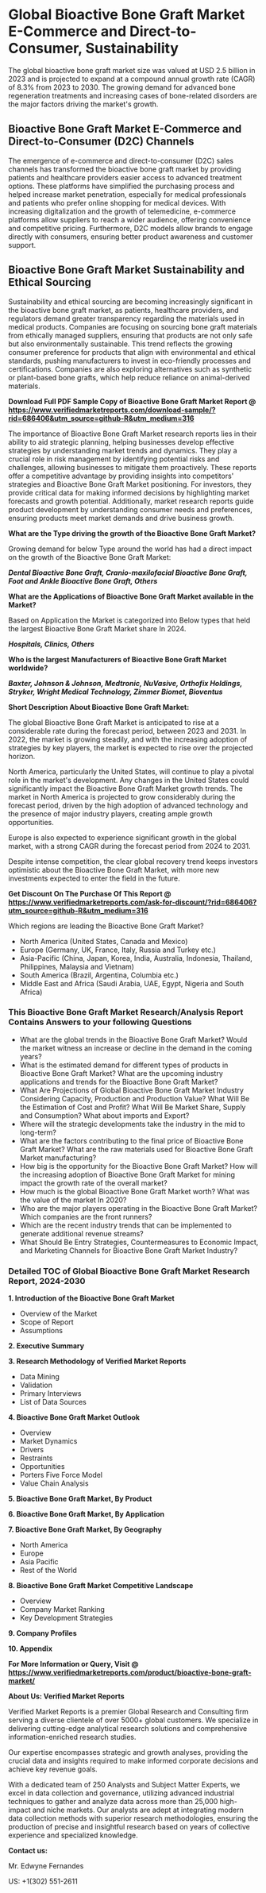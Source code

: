 <h1>Global Bioactive Bone Graft Market E-Commerce and Direct-to-Consumer, Sustainability</h1><p class=""><p>The global bioactive bone graft market size was valued at USD 2.5 billion in 2023 and is projected to expand at a compound annual growth rate (CAGR) of 8.3% from 2023 to 2030. The growing demand for advanced bone regeneration treatments and increasing cases of bone-related disorders are the major factors driving the market's growth.</p><h2>Bioactive Bone Graft Market E-Commerce and Direct-to-Consumer (D2C) Channels</h2><p>The emergence of e-commerce and direct-to-consumer (D2C) sales channels has transformed the bioactive bone graft market by providing patients and healthcare providers easier access to advanced treatment options. These platforms have simplified the purchasing process and helped increase market penetration, especially for medical professionals and patients who prefer online shopping for medical devices. With increasing digitalization and the growth of telemedicine, e-commerce platforms allow suppliers to reach a wider audience, offering convenience and competitive pricing. Furthermore, D2C models allow brands to engage directly with consumers, ensuring better product awareness and customer support.</p><h2>Bioactive Bone Graft Market Sustainability and Ethical Sourcing</h2><p>Sustainability and ethical sourcing are becoming increasingly significant in the bioactive bone graft market, as patients, healthcare providers, and regulators demand greater transparency regarding the materials used in medical products. Companies are focusing on sourcing bone graft materials from ethically managed suppliers, ensuring that products are not only safe but also environmentally sustainable. This trend reflects the growing consumer preference for products that align with environmental and ethical standards, pushing manufacturers to invest in eco-friendly processes and certifications. Companies are also exploring alternatives such as synthetic or plant-based bone grafts, which help reduce reliance on animal-derived materials.</p></p><p class=""><strong>Download Full PDF Sample Copy of Bioactive Bone Graft Market Report @ <a href="https://www.verifiedmarketreports.com/download-sample/?rid=686406&utm_source=github-R&utm_medium=316" target="_blank">https://www.verifiedmarketreports.com/download-sample/?rid=686406&utm_source=github-R&utm_medium=316</a></strong></p><p>The importance of&nbsp;Bioactive Bone Graft Market research reports lies in their ability to aid strategic planning, helping businesses develop effective strategies by understanding market trends and dynamics. They play a crucial role in risk management by identifying potential risks and challenges, allowing businesses to mitigate them proactively. These reports offer a competitive advantage by providing insights into competitors' strategies and Bioactive Bone Graft Market positioning. For investors, they provide critical data for making informed decisions by highlighting market forecasts and growth potential. Additionally, market research reports guide product development by understanding consumer needs and preferences, ensuring products meet market demands and drive business growth.</p><p><strong>What are the&nbsp;Type driving the growth of the Bioactive Bone Graft Market?</strong></p><p id="" class="">Growing demand for below Type around the world has had a direct impact on the growth of the Bioactive Bone Graft Market:</p><p class=""><em><strong>Dental Bioactive Bone Graft, Cranio-maxilofacial Bioactive Bone Graft, Foot and Ankle Bioactive Bone Graft, Others</strong></em></p><p class=""><strong>What are the&nbsp;Applications&nbsp;of Bioactive Bone Graft Market available in the Market?</strong></p><p id="" class="">Based on Application the Market is categorized into Below types that held the largest Bioactive Bone Graft Market share In 2024.</p><p class=""><em><strong>Hospitals, Clinics, Others</strong></em></p><p class=""><strong>Who is the largest Manufacturers of Bioactive Bone Graft Market worldwide?</strong></p><p><em><strong>Baxter, Johnson & Johnson, Medtronic, NuVasive, Orthofix Holdings, Stryker, Wright Medical Technology, Zimmer Biomet, Bioventus</strong></em></p><p id="" class=""><strong>Short Description About Bioactive Bone Graft Market:</strong></p><p>The global Bioactive Bone Graft Market is anticipated to rise at a considerable rate during the forecast period, between 2023 and 2031. In 2022, the market is growing steadily, and with the increasing adoption of strategies by key players, the market is expected to rise over the projected horizon.</p><p>North America, particularly the United States, will continue to play a pivotal role in the market's development. Any changes in the United States could significantly impact the Bioactive Bone Graft Market growth trends. The market in North America is projected to grow considerably during the forecast period, driven by the high adoption of advanced technology and the presence of major industry players, creating ample growth opportunities.</p><p>Europe is also expected to experience significant growth in the global market, with a strong CAGR during the forecast period from 2024 to 2031.</p><p>Despite intense competition, the clear global recovery trend keeps investors optimistic about the Bioactive Bone Graft Market, with more new investments expected to enter the field in the future.</p><p id="" class=""><strong>Get Discount On The Purchase Of This Report @ <a href="https://www.verifiedmarketreports.com/ask-for-discount/?rid=686406?utm_source=github-R&utm_medium=316" target="_blank">https://www.verifiedmarketreports.com/ask-for-discount/?rid=686406?utm_source=github-R&utm_medium=316</a></strong></p><p class="">Which regions are leading the Bioactive Bone Graft Market?</p><ul><li>North America (United States, Canada and Mexico)</li><li>Europe (Germany, UK, France, Italy, Russia and Turkey etc.)</li><li>Asia-Pacific (China, Japan, Korea, India, Australia, Indonesia, Thailand, Philippines, Malaysia and Vietnam)</li><li>South America (Brazil, Argentina, Columbia etc.)</li><li>Middle East and Africa (Saudi Arabia, UAE, Egypt, Nigeria and South Africa)</li></ul><h3 id="" class="">This Bioactive Bone Graft Market Research/Analysis Report Contains Answers to your following Questions</h3><ul><li>What are the global trends in the Bioactive Bone Graft Market? Would the market witness an increase or decline in the demand in the coming years?</li><li>What is the estimated demand for different types of products in Bioactive Bone Graft Market? What are the upcoming industry applications and trends for the Bioactive Bone Graft Market?</li><li>What Are Projections of Global Bioactive Bone Graft Market Industry Considering Capacity, Production and Production Value? What Will Be the Estimation of Cost and Profit? What Will Be Market Share, Supply and Consumption? What about imports and Export?</li><li>Where will the strategic developments take the industry in the mid to long-term?</li><li>What are the factors contributing to the final price of Bioactive Bone Graft Market? What are the raw materials used for Bioactive Bone Graft Market manufacturing?</li><li>How big is the opportunity for the Bioactive Bone Graft Market? How will the increasing adoption of Bioactive Bone Graft Market for mining impact the growth rate of the overall market?</li><li>How much is the global Bioactive Bone Graft Market worth? What was the value of the market In 2020?</li><li>Who are the major players operating in the Bioactive Bone Graft Market? Which companies are the front runners?</li><li>Which are the recent industry trends that can be implemented to generate additional revenue streams?</li><li>What Should Be Entry Strategies, Countermeasures to Economic Impact, and Marketing Channels for Bioactive Bone Graft Market Industry?</li></ul><h3 id="" class="">Detailed TOC of Global Bioactive Bone Graft Market Research Report, 2024-2030</h3><p id="" class=""><strong>1. Introduction of the Bioactive Bone Graft Market</strong></p><ul><li>Overview of the Market</li><li>Scope of Report</li><li>Assumptions</li></ul><p id="" class=""><strong>2. Executive Summary</strong></p><p id="" class=""><strong>3. Research Methodology of Verified Market Reports</strong></p><ul><li>Data Mining</li><li>Validation</li><li>Primary Interviews</li><li>List of Data Sources</li></ul><p id="" class=""><strong>4. Bioactive Bone Graft Market Outlook</strong></p><ul><li>Overview</li><li>Market Dynamics</li><li>Drivers</li><li>Restraints</li><li>Opportunities</li><li>Porters Five Force Model</li><li>Value Chain Analysis</li></ul><p id="" class=""><strong>5. Bioactive Bone Graft Market, By Product</strong></p><p id="" class=""><strong>6. Bioactive Bone Graft Market, By Application</strong></p><p id="" class=""><strong>7. Bioactive Bone Graft Market, By Geography</strong></p><ul><li>North America</li><li>Europe</li><li>Asia Pacific</li><li>Rest of the World</li></ul><p id="" class=""><strong>8. Bioactive Bone Graft Market Competitive Landscape</strong></p><ul><li>Overview</li><li>Company Market Ranking</li><li>Key Development Strategies</li></ul><p id="" class=""><strong>9. Company Profiles</strong></p><p id="" class=""><strong>10. Appendix</strong></p><p id="" class=""><strong>For More Information or Query, Visit @ <a href="https://www.verifiedmarketreports.com/product/bioactive-bone-graft-market/" target="_blank">https://www.verifiedmarketreports.com/product/bioactive-bone-graft-market/</a></strong></p><p id="" class=""><strong>About Us: Verified Market Reports</strong></p><p id="" class="">Verified Market Reports is a premier Global Research and Consulting firm serving a diverse clientele of over 5000+ global customers. We specialize in delivering cutting-edge analytical research solutions and comprehensive information-enriched research studies.</p><p id="" class="">Our expertise encompasses strategic and growth analyses, providing the crucial data and insights required to make informed corporate decisions and achieve key revenue goals.</p><p id="" class="">With a dedicated team of 250 Analysts and Subject Matter Experts, we excel in data collection and governance, utilizing advanced industrial techniques to gather and analyze data across more than 25,000 high-impact and niche markets. Our analysts are adept at integrating modern data collection methods with superior research methodologies, ensuring the production of precise and insightful research based on years of collective experience and specialized knowledge.</p><p id="" class=""><strong>Contact us:</strong></p><p id="" class="">Mr. Edwyne Fernandes</p><p id="" class="">US: +1(302) 551-2611</p>